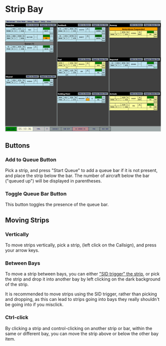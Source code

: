 # Strip Bay
![Strip Bays](../images/sb.png)

## Buttons
### Add to Queue Button
Pick a strip, and press "Start Queue" to add a queue bar if it is not present, and place the strip below the bar. The number of aircraft below the bar ("queued up") will be displayed in parentheses.
### Toggle Queue Bar Button
This button toggles the presence of the queue bar.

## Moving Strips 
### Vertically
To move strips vertically, pick a strip, (left click on the Callsign), and press your arrow keys.
### Between Bays
To move a strip between bays, you can either ["SID trigger" the strip](strips.md), or pick the strip and drop it into another bay by left clicking on the dark background of the strip.

It is recommended to move strips using the SID trigger, rather than picking and dropping, as this can lead to strips going into bays they really shouldn't be going into if you misclick.

### Ctrl-click
By clicking a strip and control-clicking on another strip or bar, within the same or different bay, you can move the strip above or below the other bay item.